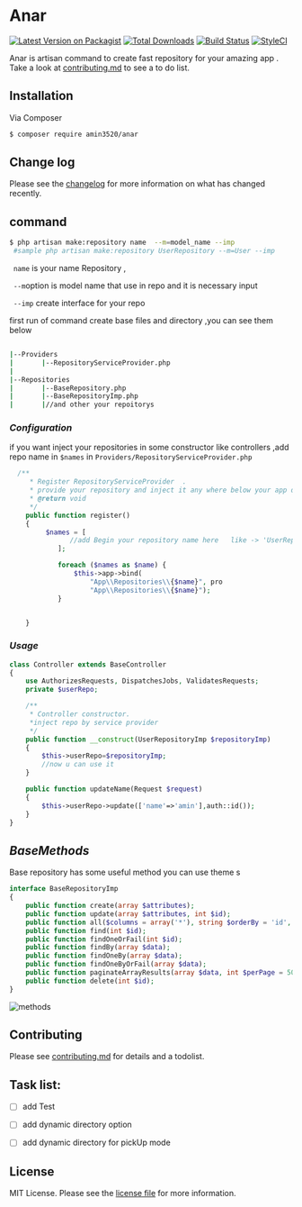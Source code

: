 # Anar

[![Latest Version on Packagist][ico-version]][link-packagist]
[![Total Downloads][ico-downloads]][link-downloads]
[![Build Status][ico-travis]][link-travis]
[![StyleCI][ico-styleci]][link-styleci]

Anar is artisan command to create fast repository for your amazing app . Take a look at [contributing.md](contributing.md) to see a to do list.

## Installation

Via Composer

``` bash
$ composer require amin3520/anar
```


## Change log

Please see the [changelog](changelog.md) for more information on what has changed recently.

## command

``` bash
$ php artisan make:repository name  --m=model_name --imp 
 #sample php artisan make:repository UserRepository --m=User --imp
```
```  name ``` is your name Repository ,

```  --m ```option is  model name that use in repo and it is necessary input

```  --imp ``` create interface for your repo


first run of command create base files and directory ,you can see them below

``` bash

|--Providers
|       |--RepositoryServiceProvider.php
|
|--Repositories
|       |--BaseRepository.php
|       |--BaseRepositoryImp.php
|       |//and other your repoitorys
```


### _Configuration_

if you want inject your repositories in some constructor like controllers ,add repo name 
in ```$names``` in ```Providers/RepositoryServiceProvider.php```

```php
  /**
     * Register RepositoryServiceProvider  .
     * provide your repository and inject it any where below your app directoy, like in to your controller's app if you want to use it
     * @return void
     */
    public function register()
    {
         $names = [
               //add Begin your repository name here   like -> 'UserRepository',
            ];

            foreach ($names as $name) {
                $this->app->bind(
                    "App\\Repositories\\{$name}", pro
                    "App\\Repositories\\{$name}");
            }


    }
```

### _Usage_

```php
class Controller extends BaseController
{
    use AuthorizesRequests, DispatchesJobs, ValidatesRequests;
    private $userRepo;

    /**
     * Controller constructor.
     *inject repo by service provider
     */
    public function __construct(UserRepositoryImp $repositoryImp)
    {
        $this->userRepo=$repositoryImp;
        //now u can use it
    }

    public function updateName(Request $request)
    {
        $this->userRepo->update(['name'=>'amin'],auth::id());
    }
}
```


## _BaseMethods_

Base repository has some useful method you can use theme  s
```php
interface BaseRepositoryImp
{
    public function create(array $attributes);
    public function update(array $attributes, int $id);
    public function all($columns = array('*'), string $orderBy = 'id', string $sortBy = 'desc');
    public function find(int $id);
    public function findOneOrFail(int $id);
    public function findBy(array $data);
    public function findOneBy(array $data);
    public function findOneByOrFail(array $data);
    public function paginateArrayResults(array $data, int $perPage = 50);
    public function delete(int $id);
}
```
![methods][methods]


## Contributing

Please see [contributing.md](contributing.md) for details and a todolist.


## Task list:

- [ ] add Test 
- [ ] add dynamic directory option 
- [ ] add dynamic directory for pickUp mode




## License

MIT License. Please see the [license file](license.md) for more information.

[ico-version]: https://img.shields.io/packagist/v/amin3520/anar.svg?style=flat-square
[ico-downloads]: https://img.shields.io/packagist/dt/amin3520/anar.svg?style=flat-square
[ico-travis]: https://img.shields.io/travis/amin3520/anar/master.svg?style=flat-square
[ico-styleci]: https://styleci.io/repos/12345678/shield

[link-packagist]: https://packagist.org/packages/amin3520/anar
[link-downloads]: https://packagist.org/packages/amin3520/anar
[link-travis]: https://travis-ci.org/amin3520/anar
[link-styleci]: https://styleci.io/repos/12345678
[link-author]: https://github.com/amin3520
[link-contributors]: ../../contributors]
[methods]:https://imgur.com/a/dW7rUnr

